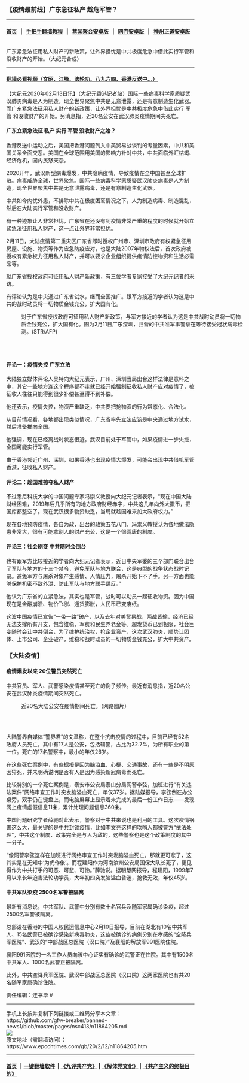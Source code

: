 ### 【疫情最前线】广东急征私产 趁危军管？
------------------------

#### [首页](https://github.com/gfw-breaker/banned-news1/blob/master/README.md) &nbsp;&nbsp;|&nbsp;&nbsp; [手把手翻墙教程](https://github.com/gfw-breaker/guides/wiki) &nbsp;&nbsp;|&nbsp;&nbsp; [禁闻聚合安卓版](https://github.com/gfw-breaker/bn-android) &nbsp;&nbsp;|&nbsp;&nbsp; [网门安卓版](https://github.com/oGate2/oGate) &nbsp;&nbsp;|&nbsp;&nbsp; [神州正道安卓版](https://github.com/SzzdOgate/update) 



<div><img alt="" class="aligncenter wp-post-image" src="https://i.epochtimes.com/assets/uploads/2020/02/15f2cdd4926d4d3b_ttl7dayDLV_11d6f605856bc77d-600x400.jpg"/>
<div class="red16 caption">
 <p>
  广东紧急法征用私人财产的新政策，让外界担忧是中共极度危急中借此实行军管和没收财产的开始。（大纪元合成）
 </p>
</div>
</div><hr/>

#### [翻墙必看视频（文昭、江峰、法轮功、八九六四、香港反送中...）](https://github.com/gfw-breaker/banned-news1/blob/master/pages/link3.md)

<div><p>
 【大纪元2020年02月13日讯】（大纪元香港记者站）国际一些病毒科学家质疑武汉肺炎病毒是人为制造，现全世界聚焦中共是无意泄露，还是有意制造生化武器。而广东紧急法征用私人财产的新政策，让外界担忧是中共极度危急中借此实行
 <ok href="https://www.epochtimes.com/gb/tag/%E5%86%9B%E7%AE%A1.html">
  军管
 </ok>
 和没收财产的开始。另消息指，近20名公安在武汉肺炎疫情期间突死亡。
</p>
<h4>
 广东立紧急法征
 <ok href="https://www.epochtimes.com/gb/tag/%E7%A7%81%E4%BA%A7.html">
  私产
 </ok>
 实行
 <ok href="https://www.epochtimes.com/gb/tag/%E5%86%9B%E7%AE%A1.html">
  军管
 </ok>
 没收财产之始？
</h4>
<p>
 香港反送中运动之后，美国把香港问题列入中美贸易战谈判的考量因素，中共和美国关系全面交恶。美国在全球范围用美国的影响力针对中共，中共面临外汇枯竭、经济危机，国内民怒天怨。
</p>
<p>
 2020开年，武汉新型病毒爆发，中共隐瞒疫情，导致疫情在全中国甚至全球扩散。病毒威胁全球，世界聚焦。国际一些病毒科学家质疑武汉肺炎病毒是人为制造，现全世界聚焦中共是无意泄露病毒，还是有意制造生化武器。
</p>
<p>
 中共如今内忧外患，不排除中共在极度困窘情况之下，人为制造病毒、制造混乱，然后在大陆实行军管和没收财产。
</p>
<p>
 <center>
 </center>
 有一种迹象让人非常担忧，广东省在还没有到疫情非常严重的程度的时候就开始立紧急法征用私人财产，这一点让外界非常担忧。
</p>
<p>
 2月11日，大陆疫情第二重灾区广东省即时授权广州市、深圳市政府有权紧急征用房屋、设施、物资等作为应急防疫应对，也是大陆2007年物权法后，首次政府被授权有紧急权力征用私人财产，并可以要求企业组织提供疫情防控物资和生活必需品等。
</p>
<p>
 就广东省授权政府可征用私人财产新政策，有三位学者专家接受了大纪元记者的采访。
</p>
<p>
 有评论认为是中央通过广东省试水，继而全国推广。跟军方接近的学者认为这是中共的战时动员将一切物质金钱充公，扩大国有化。
</p>
<figure class="wp-caption aligncenter" id="attachment_11864208" style="width: 600px">
 <ok href="http://i.epochtimes.com/assets/uploads/2020/02/000_1OX4YE-e1581526103167.jpg">
  <img alt="" class="size-large wp-image-11864208" src="http://i.epochtimes.com/assets/uploads/2020/02/000_1OX4YE-600x400.jpg"/>
 </ok>
 <br/><figcaption class="wp-caption-text">
  对于广东省授权政府可征用私人财产新政策，与军方接近的学者认为这是中共战时动员将一切物质金钱充公，扩大国有化。图为2月11日广东深圳，归营的中共准军事警察在等待接受冠状病毒检测。(STR/AFP)
 </figcaption><br/>
</figure><br/>
<h4>
 评论一：疫情失控 广东立法
</h4>
<p>
 大陆独立媒体评论人吴特向大纪元表示，广州、深圳当局出台这样法律是意料之中，其它一些地方连这个程序都不走就已经开始强制征收私人财产应对疫情了，被征收人往往只能得到很少补偿甚至得不到补偿。
</p>
<p>
 他还表示，疫情失控，物资严重缺乏，中共要把抢物资的行为常态化、合法化。
</p>
<p>
 从目前情况看，各地都出现类似情况，广东省率先立法应该是中央通过地方试水，然后准备推向全国。
</p>
<p>
 他强调，现在已经离战时状态很近。武汉目前处于军管中，如果疫情进一步失控，全国可能实行军管。
</p>
<p>
 由于香港邻近广州、深圳，如果香港也出现疫情大爆发，可能会出现中共借机军管香港，征收私人财产。
</p>
<h4>
 评论二：趁国难掠夺私人财产
</h4>
<p>
 不过悉尼科技大学的中国问题专家冯崇义教授向大纪元记者表示，“现在中国大陆财经困难，2019年后几乎所有的地方政府财经赤字，中共这几年向外大撒币，把国库都整空了。现在武汉很多物资缺乏，当局就趁国难来加大政府权力。”
</p>
<p>
 现在各地预防疫情，各自为政，出台的政策五花八门，冯崇义教授认为各地做法隐患非常大，很有可能拿别人的财产充公，这是一个很荒唐的制度。
</p>
<h4>
 评论三：社会剧变 中共随时会倒台
</h4>
<p>
 也有跟军方比较接近的学者向大纪元记者表示，近日中央军委的三个部门联合出台了军队与地方的十三个禁令，避免军队与地方联合，这是典型的战争状态战时记录。避免军方与屠杀对象产生感情、人情压力，屠杀开始下不了手。另一方面也能够保护机密不致外泄、防止军队与地方联手谋反。”
</p>
<p>
 他认为广东省的立紧急法，其实也是军管，战时可以动员一起征收物资。因为中国现在是金融崩溃、物价飞涨、通货膨胀，人民币已变废纸。
</p>
<p>
 这波中国疫情已宣告“一带一路”破产，以及去年对美贸易战，两战皆输，经济已经无法支撑所有开支，包含维稳、军费和民生养老金等。超发货币已到极限，社会巨变随时会让中共倒台，为了维护统治权，抢企业资产，这次武汉肺炎，顺势让团体、上市公司、企业破产，维稳和战时动员的一切物质金钱充公，扩大中共资产。
</p>
<h3>
 【大陆疫情】
</h3>
<h4>
 疫情爆发以来 20位警员突然死亡
</h4>
<p>
 中共官员、军人、武警感染疫情甚至死亡的例子频传。最近有消息指，近20名公安在武汉肺炎疫情期间突然死亡。
</p>
<figure class="wp-caption aligncenter" id="attachment_11864211" style="width: 600px">
 <ok href="http://i.epochtimes.com/assets/uploads/2020/02/166-1-e1581526180875.jpg">
  <img alt="" class="size-large wp-image-11864211" src="http://i.epochtimes.com/assets/uploads/2020/02/166-1-600x600.jpg"/>
 </ok>
 <br/><figcaption class="wp-caption-text">
  近20名大陆公安在疫情期间死亡。（网路图片）
 </figcaption><br/>
</figure><br/>
<p>
 大陆警界自媒体“警界君”的文章称，在整个抗击疫情的过程中，目前已经有52名政府人员死亡，其中有17人是公安，包括辅警，占比为32.7%，为所有职业的第一位。死亡的17名警察中，最小的年仅26岁。
</p>
<p>
 在这些死亡案例中，有些据报是因为脑溢血、心梗、交通事故，还有一些是不明原因猝死，并未明确说明是否有人是因为感染新冠病毒而死亡。
</p>
<p>
 比较特别的一个死亡案例是，泰安市公安局泰山分局网警李弦，加班进行“有关违法案件”网络审查工作时突发脑溢血死亡，年仅37岁。据陆媒报导，李弦倒在办公桌旁，双手仍在键盘上，而电脑屏幕上显示着未完成的最后一份工作日志——发现网上疫情虚假信息11条，累计处理问题信息360条。
</p>
<p>
 中国问题研究学者薛驰对此表示，警察对于中共来说也是利用的工具。这次疫情祸害这么大，最关键的是中共封锁疫情，比如李文亮这样的吹哨人都被警方“依法处理”，中共这个制度、政策完全是与人为敌的，这些警察也是这个政策制度的其中一分子。
</p>
<p>
 “像网警李弦这样在加班进行网络审查工作时突发脑溢血死亡，那就更可悲了，这其实是在无知中‘为虎作伥’。而程建阳作为河南汝州公安局国保大队长死了，更见得作为中共打手的可恶、可悲、可怜。”薛驰说。据明慧网报导，程建阳，1999年7月以来长年迫害法轮功学员，大年初四突发脑溢血昏迷，抢救无效，年仅45岁。
</p>
<h4>
 中共军队染疫 2500名军警被隔离
</h4>
<p>
 最新有消息说，中共军队、武警中分别有数十名官兵及随军家属确诊染疫，超过2500名军警被隔离。
</p>
<p>
 总部设在香港的中国人权民运信息中心2月10日报导，目前在湖北有10名中共军人、15名武警已被确诊感染新病毒肺炎，这些被确诊的病例分别在孝感的“空降兵军医院”、武汉的“中部战区总医院（汉口院）”及襄阳的解放军991医院住院。
</p>
<p>
 襄阳991医院的一名工作人员向该中心证实有确诊的武警正在住院。其中有1500名中共军人、1000名武警正被隔离。
</p>
<p>
 此外，中共空降兵军医院、武汉中部战区总医院（汉口院）这两家医院也有共20名随军家属确诊住院。
</p>
<p>
 责任编辑：连书华 #
</p>
</div>
<hr/>
手机上长按并复制下列链接或二维码分享本文章：<br/>
https://github.com/gfw-breaker/banned-news1/blob/master/pages/nsc413/n11864205.md <br/>
<a href='https://github.com/gfw-breaker/banned-news1/blob/master/pages/nsc413/n11864205.md'><img src='https://github.com/gfw-breaker/banned-news1/blob/master/pages/nsc413/n11864205.md.png'/></a> <br/>
原文地址（需翻墙访问）：https://www.epochtimes.com/gb/20/2/12/n11864205.htm


------------------------
#### [首页](https://github.com/gfw-breaker/banned-news1/blob/master/README.md) &nbsp;|&nbsp; [一键翻墙软件](https://github.com/gfw-breaker/nogfw/blob/master/README.md) &nbsp;| [《九评共产党》](https://github.com/gfw-breaker/9ping.md/blob/master/README.md#九评之一评共产党是什么) | [《解体党文化》](https://github.com/gfw-breaker/jtdwh.md/blob/master/README.md) | [《共产主义的终极目的》](https://github.com/gfw-breaker/gczydzjmd.md/blob/master/README.md)


<img src='http://gfw-breaker.win/banned-news/pages/nsc413/n11864205.md' width='0px' height='0px'/>